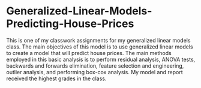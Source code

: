 # Generalized-Linear-Models-Predicting-House-Prices
This is one of my classwork assignments for my generalized linear models class. The main objectives of this model is to use generalized linear models to create a model that will predict house prices. The main methods employed in this basic analysis is to perform residual analysis, ANOVA tests, backwards and forwards elimination, feature selection and engineering, outlier analysis, and performing box-cox analysis. My model and report received the highest grades in the class.
